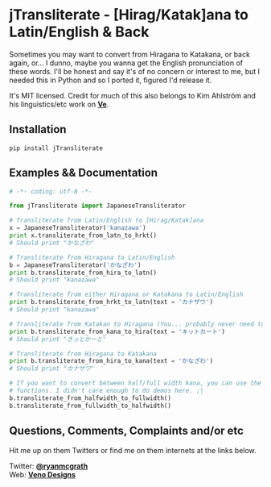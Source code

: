 jTransliterate - [Hirag/Katak]ana to Latin/English & Back
===========================================================================
Sometimes you may want to convert from Hiragana to Katakana, or back again, or...
I dunno, maybe you wanna get the English pronunciation of these words. I'll
be honest and say it's of no concern or interest to me, but I needed this in
Python and so I ported it, figured I'd release it.

It's MIT licensed. Credit for much of this also belongs to Kim Ahlström and
his linguistics/etc work on **[Ve](https://github.com/Kimtaro/ve/blob/master/lib/providers/japanese_transliterators.rb)**.


Installation
---------------------------------------------------------------------------
    pip install jTransliterate


Examples && Documentation
---------------------------------------------------------------------------
``` python
# -*- coding: utf-8 -*-

from jTransliterate import JapaneseTransliterator

# Transliterate from Latin/English to [Hirag/Katak]ana
x = JapaneseTransliterator('kanazawa')
print x.transliterate_from_latn_to_hrkt()
# Should print "かなざわ"

# Transliterate from Hiragana to Latin/English
b = JapaneseTransliterator('かなざわ')
print b.transliterate_from_hira_to_latn()
# Should print "kanazawa"

# Transliterate from either Hiragana or Katakana to Latin/English
print b.transliterate_from_hrkt_to_latn(text = 'カナザワ')
# Should print "kanazawa"

# Transliterate from Katakan to Hiragana (You... probably never need to do this)
print b.transliterate_from_kana_to_hira(text = 'キットカート')
# Should print "きっとかーと"

# Transliterate from Hiragana to Katakana
print b.transliterate_from_hira_to_kana(text = 'かなざわ')
# Should print "カナザワ" 

# If you want to convert between half/full width kana, you can use the following
# functions. I didn't care enough to do demos here. ;|
b.transliterate_from_halfwidth_to_fullwidth()
b.transliterate_from_fullwidth_to_halfwidth()
```

Questions, Comments, Complaints and/or etc
---------------------------------------------------------------------------
Hit me up on them Twitters or find me on them internets at the links below.

Twitter: **[@ryanmcgrath](http://twitter.com/ryanmcgrath/)**  
Web: **[Veno Designs](http://venodesigns.net/)**  
